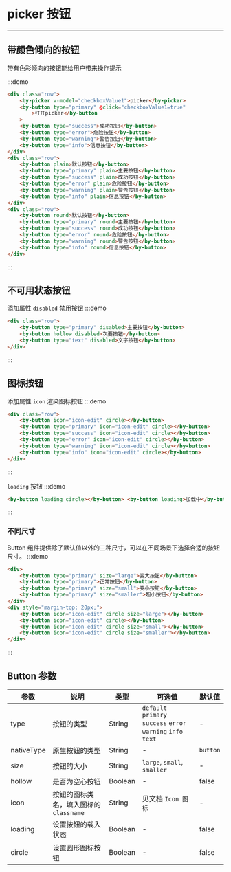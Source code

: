 # picker 按钮

---

## 带颜色倾向的按钮

带有色彩倾向的按钮能给用户带来操作提示

:::demo

```html
<div class="row">
    <by-picker v-model="checkboxValue1">picker</by-picker>
    <by-button type="primary" @click="checkboxValue1=true"
        >打开picker</by-button
    >
    <by-button type="success">成功按钮</by-button>
    <by-button type="error">危险按钮</by-button>
    <by-button type="warning">警告按钮</by-button>
    <by-button type="info">信息按钮</by-button>
</div>
<div class="row">
    <by-button plain>默认按钮</by-button>
    <by-button type="primary" plain>主要按钮</by-button>
    <by-button type="success" plain>成功按钮</by-button>
    <by-button type="error" plain>危险按钮</by-button>
    <by-button type="warning" plain>警告按钮</by-button>
    <by-button type="info" plain>信息按钮</by-button>
</div>
<div class="row">
    <by-button round>默认按钮</by-button>
    <by-button type="primary" round>主要按钮</by-button>
    <by-button type="success" round>成功按钮</by-button>
    <by-button type="error" round>危险按钮</by-button>
    <by-button type="warning" round>警告按钮</by-button>
    <by-button type="info" round>信息按钮</by-button>
</div>
```

:::

## 不可用状态按钮

添加属性 `disabled` 禁用按钮
:::demo

```html
<div class="row">
    <by-button type="primary" disabled>主要按钮</by-button>
    <by-button hollow disabled>次要按钮</by-button>
    <by-button type="text" disabled>文字按钮</by-button>
</div>
```

:::

## 图标按钮

添加属性 `icon` 渲染图标按钮
:::demo

```html
<div class="row">
    <by-button icon="icon-edit" circle></by-button>
    <by-button type="primary" icon="icon-edit" circle></by-button>
    <by-button type="success" icon="icon-edit" circle></by-button>
    <by-button type="error" icon="icon-edit" circle></by-button>
    <by-button type="warning" icon="icon-edit" circle></by-button>
    <by-button type="info" icon="icon-edit" circle></by-button>
</div>
```

:::

`loading` 按钮
:::demo

```html
<by-button loading circle></by-button> <by-button loading>加载中</by-button>
```

:::

### 不同尺寸

Button 组件提供除了默认值以外的三种尺寸，可以在不同场景下选择合适的按钮尺寸。
:::demo

```html
<div>
    <by-button type="primary" size="large">变大按钮</by-button>
    <by-button type="primary">正常按钮</by-button>
    <by-button type="primary" size="small">变小按钮</by-button>
    <by-button type="primary" size="smaller">超小按钮</by-button>
</div>
<div style="margin-top: 20px;">
    <by-button icon="icon-edit" circle size="large"></by-button>
    <by-button icon="icon-edit" circle></by-button>
    <by-button icon="icon-edit" circle size="small"></by-button>
    <by-button icon="icon-edit" circle size="smaller"></by-button>
</div>
```

:::

## Button 参数

| 参数       | 说明                                   | 类型    | 可选值                                                        | 默认值   |
| ---------- | -------------------------------------- | ------- | ------------------------------------------------------------- | -------- |
| type       | 按钮的类型                             | String  | `default` `primary` `success` `error` `warning` `info` `text` | -        |
| nativeType | 原生按钮的类型                         | String  | -                                                             | `button` |
| size       | 按钮的大小                             | String  | `large`, `small`, `smaller`                                   | -        |
| hollow     | 是否为空心按钮                         | Boolean | -                                                             | false    |
| icon       | 按钮的图标类名，填入图标的 `classname` | String  | 见文档 `Icon 图标`                                            | -        |
| loading    | 设置按钮的载入状态                     | Boolean | -                                                             | false    |
| circle     | 设置圆形图标按钮                       | Boolean | -                                                             | false    |

<script lang="ts">
 import { Vue, Component } from "vue-property-decorator";

 @Component
 export default class MyComponent extends Vue {

     checkboxValue1 = false;

     checkboxValue2 = false;

     checkboxValue3 = true;

     checkboxValue4 = ['上海','香港'];

 }
</script>
<style lang="scss" scoped>
    .row {
        display:flex;
        button {
            margin-left: 8px;
            margin-bottom: 8px;
        }
    }

    .by-btn-group {
        margin-left: 8px;
        margin-top: 16px;
    }
</style>
